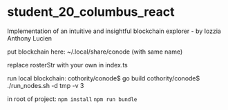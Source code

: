 # student_20_columbus_react
Implementation of an intuitive and insightful blockchain explorer - by Iozzia Anthony Lucien

put blockchain here: ~/.local/share/conode (with same name)

replace rosterStr with your own in index.ts

run local blockchain:
cothority/conode$ go build
cothority/conode$ ./run_nodes.sh -d tmp -v 3

in root of project:
`npm install`
`npm run bundle`
